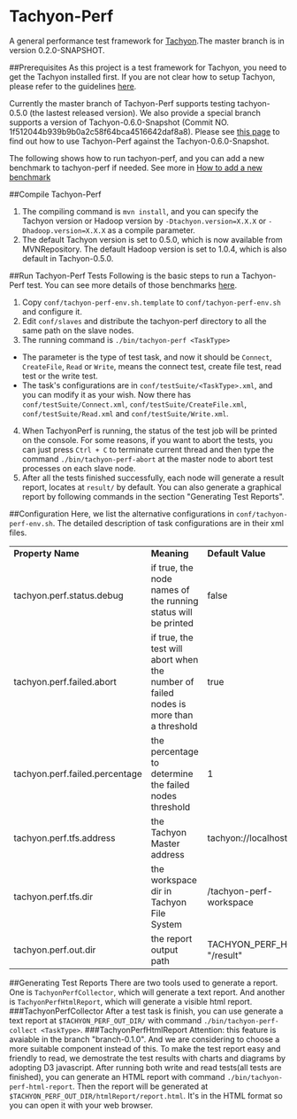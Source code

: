 Tachyon-Perf
============

A  general performance test framework for [Tachyon](http://tachyon-project.org/).The master branch is in version 0.2.0-SNAPSHOT.

##Prerequisites
As this project is a test framework for Tachyon, you need to get the Tachyon installed first. If you are not clear how to setup Tachyon, please refer to the guidelines [here](http://tachyon-project.org/Running-Tachyon-on-a-Cluster.html). 

Currently the master branch of Tachyon-Perf supports testing tachyon-0.5.0 (the lastest released version). We also provide a special branch supports a version of Tachyon-0.6.0-Snapshot (Commit NO. 1f512044b939b9b0a2c58f64bca4516642daf8a8). Please see [this page](https://github.com/PasaLab/tachyon-perf/wiki/Support-Tachyon-0.6.0-SNAPSHOT) to find out how to use Tachyon-Perf against the Tachyon-0.6.0-Snapshot.

The following shows how to run tachyon-perf, and you can add a new benchmark to tachyon-perf if needed. See more in [How to add a new benchmark](https://github.com/PasaLab/tachyon-perf/wiki/How-to-add-a-new-benchmark)

##Compile Tachyon-Perf
1. The compiling command is `mvn install`, and you can specify the Tachyon version or Hadoop version by `-Dtachyon.version=X.X.X` or `-Dhadoop.version=X.X.X` as a compile parameter.
2. The default Tachyon version is set to 0.5.0, which is now available from MVNRepository. The default Hadoop version is set to 1.0.4, which is also default in Tachyon-0.5.0.

##Run Tachyon-Perf Tests
Following is the basic steps to run a Tachyon-Perf test. You can see more details of those benchmarks [here](https://github.com/PasaLab/tachyon-perf/wiki/Benchmarks).

1. Copy `conf/tachyon-perf-env.sh.template` to `conf/tachyon-perf-env.sh` and configure it.
2. Edit `conf/slaves` and distribute the tachyon-perf directory to all the same path on the slave nodes.
3. The running command is `./bin/tachyon-perf <TaskType>`
 * The parameter is the type of test task, and now it should be `Connect`, `CreateFile`, `Read` or `Write`, means the connect test, create file test, read test or the write test.
 * The task's configurations are in `conf/testSuite/<TaskType>.xml`, and you can modify it as your wish. Now there has `conf/testSuite/Connect.xml`, `conf/testSuite/CreateFile.xml`, `conf/testSuite/Read.xml` and `conf/testSuite/Write.xml`.
4. When TachyonPerf is running, the status of the test job will be printed on the console. For some reasons, if you want to abort the tests, you can just press `Ctrl + C` to terminate current thread and then type the command `./bin/tachyon-perf-abort` at the master node to abort test processes on each slave node.
5. After all the tests finished successfully, each node will generate a result report, locates at `result/` by default. You can also generate a graphical report by following commands in the section "Generating Test Reports".

##Configuration
Here, we list the alternative configurations in `conf/tachyon-perf-env.sh`. The detailed description of task configurations are in their xml files.
<table>
    <tr>
        <td><b>Property Name</b></td>
        <td><b>Meaning</b></td>
        <td><b>Default Value</b></td>
    </tr>
    <tr>
        <td>tachyon.perf.status.debug</td>
        <td>if true, the node names of the running status will be printed</td>
        <td>false</td>
    </tr>
    <tr>
        <td>tachyon.perf.failed.abort</td>
        <td>if true, the test will abort when the number of failed nodes is more than a threshold</td>
        <td>true</td>
    </tr>
    <tr>
        <td>tachyon.perf.failed.percentage</td>
        <td>the percentage to determine the failed nodes threshold</td>
        <td>1</td>
    </tr>
    <tr>
        <td>tachyon.perf.tfs.address</td>
        <td>the Tachyon Master address</td>
        <td>tachyon://localhost:19998</td>
    </tr>
    <tr>
        <td>tachyon.perf.tfs.dir</td>
        <td>the workspace dir in Tachyon File System</td>
        <td>/tachyon-perf-workspace</td>
    </tr>
    <tr>
        <td>tachyon.perf.out.dir</td>
        <td>the report output path</td>
        <td>TACHYON_PERF_HOME + "/result"</td>
    </tr>
</table>

##Generating Test Reports
There are two tools used to generate a report. One is `TachyonPerfCollector`, which will generate a text report. And another is `TachyonPerfHtmlReport`, which will generate a visible html report.
###TachyonPerfCollector
After a test task is finish, you can use generate a text report at `$TACHYON_PERF_OUT_DIR/` with command `./bin/tachyon-perf-collect <TaskType>`.
###TachyonPerfHtmlReport
Attention: this feature is avaiable in the branch "branch-0.1.0". And we are considering to choose a more suitable component instead of this.
To make the test report easy and friendly to read, we demostrate the test results with charts and diagrams by adopting D3 javascript. After running both write and read tests(all tests are  finished), you can generate an HTML report with command `./bin/tachyon-perf-html-report`. Then the report will be generated at `$TACHYON_PERF_OUT_DIR/htmlReport/report.html`. It's in the HTML format so you can open it with your web browser.


